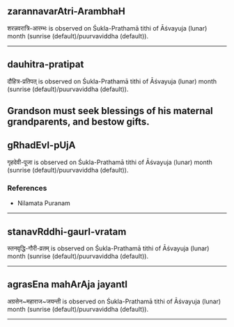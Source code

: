 ## zarannavarAtri-ArambhaH

शरन्नवरात्रि-आरम्भः is observed on Śukla-Prathamā tithi of Āśvayuja (lunar) month (sunrise (default)/puurvaviddha (default)).


---
## dauhitra-pratipat

दौहित्र-प्रतिपत् is observed on Śukla-Prathamā tithi of Āśvayuja (lunar) month (sunrise (default)/puurvaviddha (default)).

Grandson must seek blessings of his maternal grandparents, and bestow gifts.
---
## gRhadEvI-pUjA

गृहदेवी-पूजा is observed on Śukla-Prathamā tithi of Āśvayuja (lunar) month (sunrise (default)/puurvaviddha (default)).


### References
* Nilamata Puranam

---
## stanavRddhi-gaurI-vratam

स्तनवृद्धि-गौरी-व्रतम् is observed on Śukla-Prathamā tithi of Āśvayuja (lunar) month (sunrise (default)/puurvaviddha (default)).


---
## agrasEna mahArAja jayantI

अग्रसेन~महाराज~जयन्ती is observed on Śukla-Prathamā tithi of Āśvayuja (lunar) month (sunrise (default)/puurvaviddha (default)).


---
